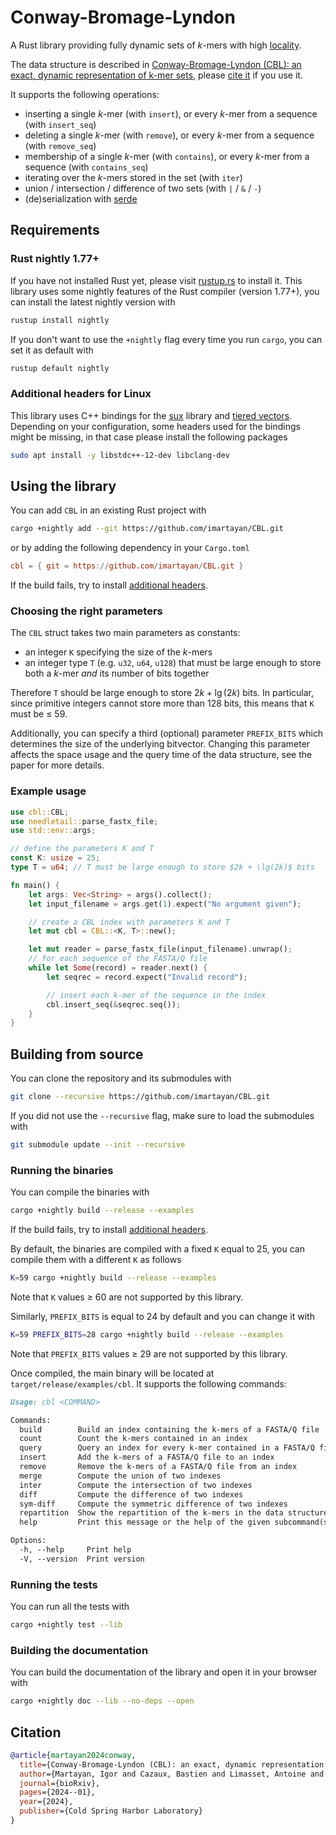 # Conway-Bromage-Lyndon

A Rust library providing fully dynamic sets of *k*-mers with high [locality](https://en.wikipedia.org/wiki/Locality_of_reference).

The data structure is described in [Conway-Bromage-Lyndon (CBL): an exact, dynamic representation of k-mer sets](https://www.biorxiv.org/content/10.1101/2024.01.29.577700v1), please [cite it](#citation) if you use it.

It supports the following operations:
- inserting a single *k*-mer (with `insert`), or every *k*-mer from a sequence (with `insert_seq`)
- deleting a single *k*-mer (with `remove`), or every *k*-mer from a sequence (with `remove_seq`)
- membership of a single *k*-mer (with `contains`), or every *k*-mer from a sequence (with `contains_seq`)
- iterating over the *k*-mers stored in the set (with `iter`)
- union / intersection / difference of two sets (with `|` / `&` / `-`)
- (de)serialization with [serde](https://serde.rs/)

## Requirements

### Rust nightly 1.77+

If you have not installed Rust yet, please visit [rustup.rs](https://rustup.rs/) to install it.
This library uses some nightly features of the Rust compiler (version 1.77+), you can install the latest nightly version with
```sh
rustup install nightly
```

If you don't want to use the `+nightly` flag every time you run `cargo`, you can set it as default with
```sh
rustup default nightly
```

### Additional headers for Linux

This library uses C++ bindings for the [sux](https://github.com/vigna/sux) library and [tiered vectors](https://github.com/mettienne/tiered-vector).
Depending on your configuration, some headers used for the bindings might be missing, in that case please install the following packages
```sh
sudo apt install -y libstdc++-12-dev libclang-dev
```

## Using the library

You can add `CBL` in an existing Rust project with
```sh
cargo +nightly add --git https://github.com/imartayan/CBL.git
```
or by adding the following dependency in your `Cargo.toml`
```toml
cbl = { git = https://github.com/imartayan/CBL.git }
```
If the build fails, try to install [additional headers](#additional-headers-for-linux).

### Choosing the right parameters

The `CBL` struct takes two main parameters as constants:
- an integer `K` specifying the size of the *k*-mers
- an integer type `T` (e.g. `u32`, `u64`, `u128`) that must be large enough to store both a *k*-mer *and* its number of bits together

Therefore `T` should be large enough to store $2k + \lg(2k)$ bits.
In particular, since primitive integers cannot store more than 128 bits, this means that `K` must be ≤ 59.

Additionally, you can specify a third (optional) parameter `PREFIX_BITS` which determines the size of the underlying bitvector.
Changing this parameter affects the space usage and the query time of the data structure, see the paper for more details.

### Example usage

```rs
use cbl::CBL;
use needletail::parse_fastx_file;
use std::env::args;

// define the parameters K and T
const K: usize = 25;
type T = u64; // T must be large enough to store $2k + \lg(2k)$ bits

fn main() {
    let args: Vec<String> = args().collect();
    let input_filename = args.get(1).expect("No argument given");

    // create a CBL index with parameters K and T
    let mut cbl = CBL::<K, T>::new();

    let mut reader = parse_fastx_file(input_filename).unwrap();
    // for each sequence of the FASTA/Q file
    while let Some(record) = reader.next() {
        let seqrec = record.expect("Invalid record");

        // insert each k-mer of the sequence in the index
        cbl.insert_seq(&seqrec.seq());
    }
}
```

## Building from source

You can clone the repository and its submodules with
```sh
git clone --recursive https://github.com/imartayan/CBL.git
```

If you did not use the `--recursive` flag, make sure to load the submodules with
```sh
git submodule update --init --recursive
```

### Running the binaries

You can compile the binaries with
```sh
cargo +nightly build --release --examples
```
If the build fails, try to install [additional headers](#additional-headers-for-linux).

By default, the binaries are compiled with a fixed `K` equal to 25, you can compile them with a different `K` as follows
```sh
K=59 cargo +nightly build --release --examples
```
Note that `K` values ≥ 60 are not supported by this library.

Similarly, `PREFIX_BITS` is equal to 24 by default and you can change it with
```sh
K=59 PREFIX_BITS=28 cargo +nightly build --release --examples
```
Note that `PREFIX_BITS` values ≥ 29 are not supported by this library.

Once compiled, the main binary will be located at `target/release/examples/cbl`.
It supports the following commands:
```md
Usage: cbl <COMMAND>

Commands:
  build        Build an index containing the k-mers of a FASTA/Q file
  count        Count the k-mers contained in an index
  query        Query an index for every k-mer contained in a FASTA/Q file
  insert       Add the k-mers of a FASTA/Q file to an index
  remove       Remove the k-mers of a FASTA/Q file from an index
  merge        Compute the union of two indexes
  inter        Compute the intersection of two indexes
  diff         Compute the difference of two indexes
  sym-diff     Compute the symmetric difference of two indexes
  repartition  Show the repartition of the k-mers in the data structure
  help         Print this message or the help of the given subcommand(s)

Options:
  -h, --help     Print help
  -V, --version  Print version
```

### Running the tests

You can run all the tests with
```sh
cargo +nightly test --lib
```

### Building the documentation

You can build the documentation of the library and open it in your browser with
```sh
cargo +nightly doc --lib --no-deps --open
```

## Citation

```bibtex
@article{martayan2024conway,
  title={Conway-Bromage-Lyndon (CBL): an exact, dynamic representation of k-mer sets},
  author={Martayan, Igor and Cazaux, Bastien and Limasset, Antoine and Marchet, Camille},
  journal={bioRxiv},
  pages={2024--01},
  year={2024},
  publisher={Cold Spring Harbor Laboratory}
}
```

